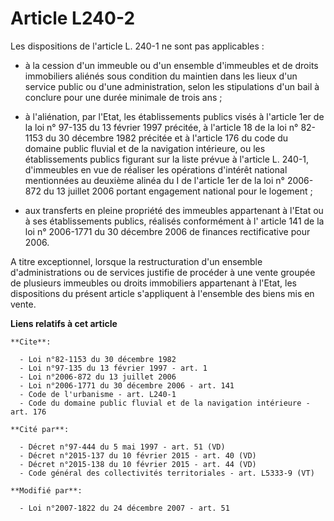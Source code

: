 # Article L240-2

Les dispositions de l'article L. 240-1 ne sont pas applicables :

- à la cession d'un immeuble ou d'un ensemble d'immeubles et de droits immobiliers aliénés sous condition du maintien dans
les lieux d'un service public ou d'une administration, selon les stipulations d'un bail à conclure pour une durée minimale de
trois ans ;

- à l'aliénation, par l'Etat, les établissements publics visés à l'article 1er de la loi n° 97-135 du 13 février 1997
précitée, à l'article 18 de la loi n° 82-1153 du 30 décembre 1982 précitée et à l'article 176 du code du domaine public
fluvial et de la navigation intérieure, ou les établissements publics figurant sur la liste prévue à l'article L. 240-1,
d'immeubles en vue de réaliser les opérations d'intérêt national mentionnées au deuxième alinéa du I de l'article 1er de la
loi n° 2006-872 du 13 juillet 2006 portant engagement national pour le logement ;

- aux transferts en pleine propriété des immeubles appartenant à l'Etat ou à ses établissements publics, réalisés
conformément à l'
article 141 de la loi n° 2006-1771 du 30 décembre 2006 de finances rectificative pour 2006.

A titre exceptionnel, lorsque la restructuration d'un ensemble d'administrations ou de services justifie de procéder à une
vente groupée de plusieurs immeubles ou droits immobiliers appartenant à l'Etat, les dispositions du présent article
s'appliquent à l'ensemble des biens mis en vente.

**Liens relatifs à cet article**

	**Cite**:

	  - Loi n°82-1153 du 30 décembre 1982
	  - Loi n°97-135 du 13 février 1997 - art. 1
	  - Loi n°2006-872 du 13 juillet 2006
	  - Loi n°2006-1771 du 30 décembre 2006 - art. 141
	  - Code de l'urbanisme - art. L240-1
	  - Code du domaine public fluvial et de la navigation intérieure - art. 176

	**Cité par**:

	  - Décret n°97-444 du 5 mai 1997 - art. 51 (VD)
	  - Décret n°2015-137 du 10 février 2015 - art. 40 (VD)
	  - Décret n°2015-138 du 10 février 2015 - art. 44 (VD)
	  - Code général des collectivités territoriales - art. L5333-9 (VT)

	**Modifié par**:

	  - Loi n°2007-1822 du 24 décembre 2007 - art. 51
